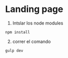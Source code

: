 # Landing page

1. Intslar los node modules

```
npm install
```

2. correr el comando

```
gulp dev
```